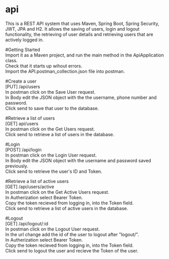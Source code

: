 # api
This is a REST API system that uses Maven, Spring Boot, Spring Security, JWT, JPA and H2.
It allows the saving of users, login and logout functionality, the retrieving of user details and retrieving users that are actively logged in. 
  
#Getting Started  
Import it as a Maven project, and run the main method in the ApiApplication class.  
Check that it starts up wihout errors.  
Import the API.postman_collection.json file into postman.  
  
#Create a user  
[PUT] /api/users  
In postman click on the Save User request.  
In Body edit the JSON object with the the username, phone number and password.  
Click send to save that user to the database.  
  
#Retrieve a list of users  
[GET] api/users  
In postman click on the Get Users request.  
Click send to retrieve a list of users in the database.  
  
#Login  
[POST] /api/login  
In postman click on the Login User request.  
In Body edit the JSON object with the username and password saved previously.  
Click send to retrieve the user's ID and Token. 
  
#Retrieve a list of active users  
[GET] /api/users/active  
In postman click on the Get Active Users request.  
In Autherization select Bearer Token.  
Copy the token recieved from logging in, into the Token field.  
Click send to retrieve a list of active users in the database.  
  
#Logout  
[GET] /api/logout/:id  
In postman click on the Logout User request.  
In the url change add the id of the user to logout after "logout/".  
In Autherization select Bearer Token.  
Copy the token recieved from logging in, into the Token field.  
Click send to logout the user and recieve the Token of the user.  
